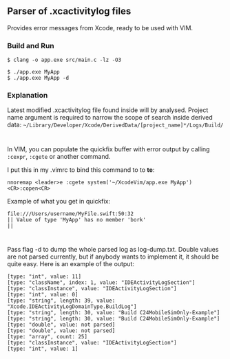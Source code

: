 ## Parser of .xcactivitylog files

Provides error messages from Xcode, ready to be used with VIM.

### Build and Run

```console
$ clang -o app.exe src/main.c -lz -O3

$ ./app.exe MyApp
$ ./app.exe MyApp -d
```

### Explanation

Latest modified .xcactivitylog file found inside will by analysed.
Project name argument is required to narrow the scope of search inside derived data:
`~/Library/Developer/Xcode/DerivedData/[project_name]*/Logs/Build/`
#
In VIM, you can populate the quickfix buffer with error output by calling `:cexpr`, `:cgete` or another command.

I put this in my .vimrc to bind this command to to **te**:
```viml
nnoremap <leader>e :cgete system('~/XcodeVim/app.exe MyApp')<CR>:copen<CR>
```

Example of what you get in quickfix:
```console
file:///Users/username/MyFile.swift:50:32
|| Value of type 'MyApp' has no member 'bork'
||
```
#
Pass flag -d to dump the whole parsed log as log-dump.txt.
Double values are not parsed currently, but if anybody wants to implement it, it should be quite easy.
Here is an example of the output:
```
[type: "int", value: 11]
[type: "className", index: 1, value: "IDEActivityLogSection"]
[type: "classInstance", value: "IDEActivityLogSection"]
[type: "int", value: 0]
[type: "string", length: 39, value: "Xcode.IDEActivityLogDomainType.BuildLog"]
[type: "string", length: 30, value: "Build C24MobileSimOnly-Example"]
[type: "string", length: 30, value: "Build C24MobileSimOnly-Example"]
[type: "double", value: not parsed]
[type: "double", value: not parsed]
[type: "array", count: 25]
[type: "classInstance", value: "IDEActivityLogSection"]
[type: "int", value: 1]
```
